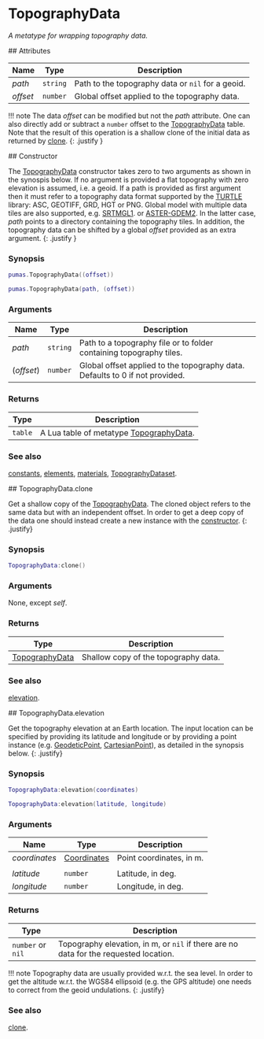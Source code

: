 # TopographyData
_A metatype for wrapping topography data._


<div markdown="1" class="shaded-box fancy">
## Attributes

|Name|Type|Description|
|----|----|-----------|
|*path*  |`string`| Path to the topography data or `nil` for a geoid.|
|*offset*|`number`| Global offset applied to the topography data.|

!!! note
    The data *offset* can be modified but not the *path* attribute. One can also
    directly add or subtract a `number` offset to the
    [TopographyData](TopographyData.md) table. Note that the result of this
    operation is a shallow clone of the initial data as returned by
    [clone](#topographydataclone).
    {: .justify }
</div>


<div markdown="1" class="shaded-box fancy">
## Constructor

The [TopographyData](TopographyData.md) constructor takes zero to two arguments
as shown in the synospis below. If no argument is provided a flat topography
with zero elevation is assumed, i.e. a geoid. If a path is provided as first
argument then it must refer to a topography data format supported by the
[TURTLE](https://github.com/niess/turtle) library: ASC, GEOTIFF, GRD, HGT or
PNG. Global model with multiple data tiles are also supported, e.g.
[SRTMGL1](https://lpdaac.usgs.gov/products/srtmgl1v003/). or
[ASTER-GDEM2](https://asterweb.jpl.nasa.gov/gdem.asp). In the latter case,
*path* points to a directory containing the topography tiles. In addition, the
topography data can be shifted by a global *offset* provided as an extra
argument.
{: .justify }


### Synopsis
```Lua
pumas.TopographyData((offset))

pumas.TopographyData(path, (offset))
```

### Arguments

|Name|Type|Description|
|----|----|-----------|
|*path*    |`string`| Path to a topography file or to folder containing topography tiles.|
|(*offset*)|`number`| Global offset applied to the topography data. Defaults to 0 if not provided.|


### Returns

|Type|Description|
|----|-----------|
|`table`| A Lua table of metatype [TopographyData](TopographyData.md).|

### See also

[constants](constants.md),
[elements](elements.md),
[materials](materials.md),
[TopographyDataset](TopographyDataset.md).
</div>


<div markdown="1" class="shaded-box fancy">
## TopographyData.clone

Get a shallow copy of the [TopographyData](TopographyData.md). The cloned
object refers to the same data but with an independent offset. In order to
get a deep copy of the data one should instead create a new instance with the
[constructor](#constructor).
{: .justify}

### Synopsis
```Lua
TopographyData:clone()
```

### Arguments

None, except *self*.

### Returns

|Type|Description|
|----|-----------|
|[TopographyData](TopographyData.md)| Shallow copy of the topography data.|


### See also

[elevation](#topographydataelevation).
</div>


<div markdown="1" class="shaded-box fancy">
## TopographyData.elevation

Get the topography elevation at an Earth location. The input location can be
specified by providing its latitude and longitude or by providing a point
instance (e.g.  [GeodeticPoint](../coordinates/GeodeticPoint.md),
[CartesianPoint](../coordinates/CartesianPoint.md)), as detailed in the synopsis
below.
{: .justify}

### Synopsis
```Lua
TopographyData:elevation(coordinates)

TopographyData:elevation(latitude, longitude)
```

### Arguments

|Name|Type|Description|
|----|----|-----------|
|*coordinates* |[Coordinates](../coordinates/../Coordinates.md)| Point coordinates, in m.|
||||
|*latitude* |`number`| Latitude, in deg.|
|*longitude*|`number`| Longitude, in deg.|


### Returns

|Type|Description|
|----|-----------|
|`number` or `nil`| Topography elevation, in m, or `nil` if there are no data for the requested location.|

!!! note
    Topography data are usually provided w.r.t. the sea level. In order to get
    the altitude w.r.t. the WGS84 ellipsoid (e.g. the GPS altitude) one needs
    to correct from the geoid undulations.
    {: .justify}

### See also

[clone](#topographydataclone).
</div>
